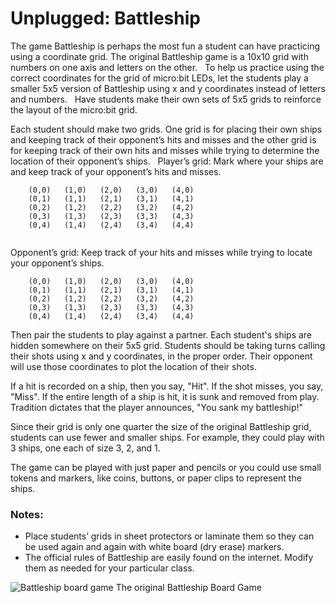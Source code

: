 # Unplugged: Battleship

The game Battleship is perhaps the most fun a student can have practicing using a coordinate grid. The original Battleship game is a 10x10 grid with numbers on one axis and letters on the other.
 
To help us practice using the correct coordinates for the grid of micro:bit LEDs, let the students play a smaller 5x5 version of Battleship using x and y coordinates instead of letters and numbers.
 
Have students make their own sets of 5x5 grids to reinforce the layout of the micro:bit grid.

Each student should make two grids. One grid is for placing their own ships and keeping track of their opponent’s hits and misses and the other grid is for keeping track of their own hits and misses while trying to determine the location of their opponent’s ships.
 
Player’s grid: Mark where your ships are and keep track of your opponent’s hits and misses.

```
	(0,0)	(1,0)	(2,0)	(3,0)	(4,0)
	(0,1)	(1,1)	(2,1)	(3,1)	(4,1)
	(0,2)	(1,2)	(2,2)	(3,2)	(4,2)
	(0,3)	(1,3)	(2,3)	(3,3)	(4,3)
	(0,4)	(1,4)	(2,4)	(3,4)	(4,4)
	 
```
Opponent’s grid: Keep track of your hits and misses while trying to locate your opponent’s ships.

```
	(0,0)	(1,0)	(2,0)	(3,0)	(4,0)
	(0,1)	(1,1)	(2,1)	(3,1)	(4,1)
	(0,2)	(1,2)	(2,2)	(3,2)	(4,2)
	(0,3)	(1,3)	(2,3)	(3,3)	(4,3)
	(0,4)	(1,4)	(2,4)	(3,4)	(4,4)
```

Then pair the students to play against a partner. Each student's ships are hidden somewhere on their 5x5 grid. Students should be taking turns calling their shots using x and y coordinates, in the proper order. Their opponent will use those coordinates to plot the location of their shots.

If a hit is recorded on a ship, then you say, "Hit". If the shot misses, you say, "Miss". If the entire length of a ship is hit, it is sunk and removed from play. Tradition dictates that the player announces, "You sank my battleship!"

Since their grid is only one quarter the size of the original Battleship grid, students can use fewer and smaller ships. For example, they could play with 3 ships, one each of size 3, 2, and 1.

The game can be played with just paper and pencils or you could use small tokens and markers, like coins, buttons, or paper clips to represent the ships.
 
### Notes:
* Place students’ grids in sheet protectors or laminate them so they can be used again and again with white board (dry erase) markers.
* The official rules of Battleship are easily found on the internet. Modify them as needed for your particular class.

![Battleship board game](/static/courses/csintro/coordinates/battleship-board-game.jpg)
The original Battleship Board Game
